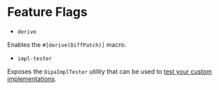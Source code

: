 # Feature Flags

- `derive`

Enables the `#[derive(DiffPatch)]` macro.

- `impl-tester`

Exposes the `DipaImplTester` utility that can be used to [test your custom implementations](../custom-diffing/testing-your-implementation).
